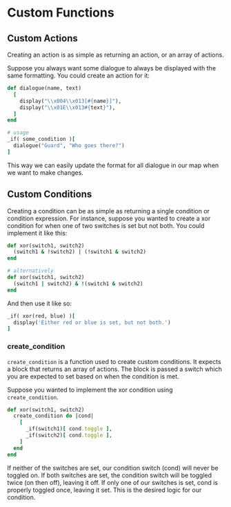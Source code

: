 # Custom Functions

## Custom Actions

Creating an action is as simple as returning an action, or an array of actions.

Suppose you always want some dialogue to always be displayed with the same formatting. You could create an action for it:
```ruby
def dialogue(name, text)
  [
    display("\\x004\\x013[#{name}]"),
    display("\\x01E\\x013#{text}"),
  ]
end

# usage
_if( some_condition )[
  dialogue("Guard", "Who goes there?")
]
```
This way we can easily update the format for all dialogue in our map when we want to make changes.

## Custom Conditions

Creating a condition can be as simple as returning a single condition or condition expression. For instance, suppose you wanted to create a xor condition for when one of two switches is set but not both. You could implement it like this:

```ruby
def xor(switch1, switch2)
  (switch1 & !switch2) | (!switch1 & switch2)
end

# alternatively
def xor(switch1, switch2)
  (switch1 | switch2) & !(switch1 & switch2)
end
```
And then use it like so:
```ruby
_if( xor(red, blue) )[
  display('Either red or blue is set, but not both.')
]
```


### create_condition
`create_condition` is a function used to create custom conditions. It expects a block that returns an array of actions. The block is passed a switch which you are expected to set based on when the condition is met.

Suppose you wanted to implement the xor condition using `create_condition`.

```ruby
def xor(switch1, switch2)
  create_condition do |cond|
    [
      _if(switch1)[ cond.toggle ],
      _if(switch2)[ cond.toggle ],
    ]
  end
end
```
If neither of the switches are set, our condition switch (cond) will never be toggled on. If both switches are set, the condition switch will be toggled twice (on then off), leaving it off. If only one of our switches is set, cond is properly toggled once, leaving it set. This is the desired logic for our condition.
